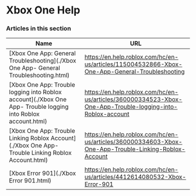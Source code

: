 # Xbox One Help  
### Articles in this section
Name|URL
-|-
[Xbox One App: General Troubleshooting](./Xbox One App- General Troubleshooting.html) |https://en.help.roblox.com/hc/en-us/articles/115004532866-Xbox-One-App-General-Troubleshooting
[Xbox One App: Trouble logging into Roblox account](./Xbox One App- Trouble logging into Roblox account.html) |https://en.help.roblox.com/hc/en-us/articles/360000334523-Xbox-One-App-Trouble-logging-into-Roblox-account
[Xbox One App: Trouble Linking Roblox Account](./Xbox One App- Trouble Linking Roblox Account.html) |https://en.help.roblox.com/hc/en-us/articles/360000334603-Xbox-One-App-Trouble-Linking-Roblox-Account
[Xbox Error 901](./Xbox Error 901.html) |https://en.help.roblox.com/hc/en-us/articles/4412614080532-Xbox-Error-901